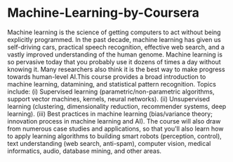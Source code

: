 # Machine-Learning-by-Coursera

Machine learning is the science of getting computers to act without being explicitly programmed. In the past decade, machine learning has given us self-driving cars, 
practical speech recognition, effective web search, and a vastly improved understanding of the human genome. Machine learning is so pervasive today that you probably use it 
dozens of times a day without knowing it. Many researchers also think it is the best way to make progress towards human-level AI.This course provides a broad introduction to 
machine learning, datamining, and statistical pattern recognition. Topics include: (i) Supervised learning (parametric/non-parametric algorithms, support vector machines, kernels, neural networks). 
(ii) Unsupervised learning (clustering, dimensionality reduction, recommender systems, deep learning). (iii) Best practices in machine learning (bias/variance theory; innovation 
process in machine learning and AI). The course will also draw from numerous case studies and applications, so that you'll also learn how to apply learning algorithms to building 
smart robots (perception, control), text understanding (web search, anti-spam), computer vision, medical informatics, audio, database mining, and other areas.
